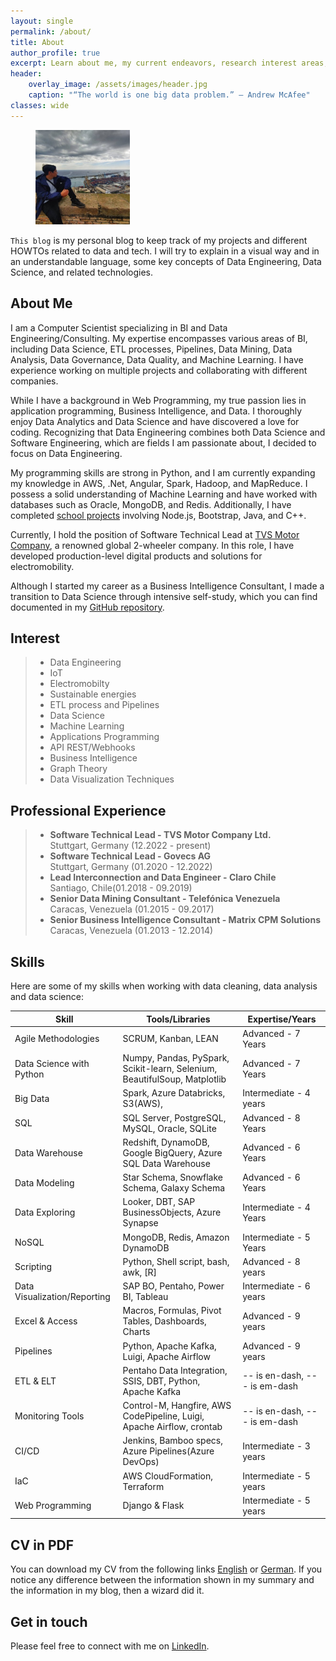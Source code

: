 ```yaml
---
layout: single
permalink: /about/
title: About
author_profile: true
excerpt: Learn about me, my current endeavors, research interest areas, and the motive behind this personal blog.
header:
    overlay_image: /assets/images/header.jpg
    caption: "“The world is one big data problem.” — Andrew McAfee"
classes: wide
---
```


<figure style="width: 30%" class="align-right">
  <img src="/assets/images/barcelona.jpg" alt="">
</figure>

 `This blog` is my personal blog to keep track of my projects and different HOWTOs related to data and tech. I will try to explain in a visual way and in an understandable language, some key concepts of Data Engineering, Data Science, and related technologies.

## About Me   


I am a Computer Scientist specializing in BI and Data Engineering/Consulting. My expertise encompasses various areas of BI, including Data Science, ETL processes, Pipelines, Data Mining, Data Analysis, Data Governance, Data Quality, and Machine Learning. I have experience working on multiple projects and collaborating with different companies.

While I have a background in Web Programming, my true passion lies in application programming, Business Intelligence, and Data. I thoroughly enjoy Data Analytics and Data Science and have discovered a love for coding. Recognizing that Data Engineering combines both Data Science and Software Engineering, which are fields I am passionate about, I decided to focus on Data Engineering.

My programming skills are strong in Python, and I am currently expanding my knowledge in AWS, .Net, Angular, Spark, Hadoop, and MapReduce. I possess a solid understanding of Machine Learning and have worked with databases such as Oracle, MongoDB, and Redis. Additionally, I have completed  [school projects](/portfolio) involving Node.js, Bootstrap, Java, and C++.

Currently, I hold the position of Software Technical Lead at [TVS Motor Company](https://www.tvsmotor.com/), a renowned global 2-wheeler company. In this role, I have developed production-level digital products and solutions for electromobility.

Although I started my career as a Business Intelligence Consultant, I made a transition to Data Science through intensive self-study, which you can find documented in my [GitHub repository](https://github.com/franvergara66/data-science-guide).


## Interest

> -   Data Engineering
> -   IoT
> -   Electromobilty
> -   Sustainable energies
> -   ETL process and Pipelines
> -   Data Science
> -   Machine Learning
> -   Applications Programming
> -   API REST/Webhooks
> -   Business Intelligence
> -   Graph Theory
> -   Data Visualization Techniques


## Professional Experience
> -   **Software Technical Lead - TVS Motor Company Ltd.**  
>     Stuttgart, Germany (12.2022 - present)
> -   **Software Technical Lead - Govecs AG**  
>     Stuttgart, Germany (01.2020 - 12.2022)
> -   **Lead Interconnection and Data Engineer - Claro Chile**  
>     Santiago, Chile(01.2018 - 09.2019)
> -   **Senior Data Mining Consultant - Telefónica Venezuela**  
>     Caracas, Venezuela (01.2015 - 09.2017)
> -   **Senior Business Intelligence Consultant - Matrix CPM Solutions**  
>     Caracas, Venezuela (01.2013 - 12.2014)



## Skills

Here are some of my skills when working with data cleaning, data analysis and data science:


|    Skill            |Tools/Libraries |Expertise/Years|
|----------------|-------------------------------|-----------------------------|
|Agile Methodologies | SCRUM, Kanban, LEAN|Advanced - 7 Years|
|Data Science with Python| Numpy, Pandas, PySpark, Scikit-learn, Selenium, BeautifulSoup,  Matplotlib |Advanced - 7 Years|
|Big Data | Spark, Azure Databricks, S3(AWS),  | Intermediate - 4 years |
|SQL | SQL Server, PostgreSQL, MySQL, Oracle, SQLite|Advanced - 8 Years |
|Data Warehouse | Redshift, DynamoDB, Google BigQuery, Azure SQL Data Warehouse |Advanced - 6 Years |
|Data Modeling | Star Schema, Snowflake Schema, Galaxy Schema |Advanced - 6 Years |
|Data Exploring | Looker, DBT, SAP BusinessObjects, Azure Synapse | Intermediate - 4 Years |
|NoSQL| MongoDB, Redis, Amazon DynamoDB|Intermediate - 5 Years |
|Scripting | Python, Shell script, bash, awk, [R]  |Advanced - 8 years            |
|Data Visualization/Reporting|SAP BO, Pentaho, Power BI, Tableau | Intermediate - 6 years |
|Excel & Access | Macros, Formulas, Pivot Tables, Dashboards, Charts | Advanced - 9 years |
|Pipelines | Python, Apache Kafka, Luigi, Apache Airflow | Advanced - 9 years |
|ETL & ELT|Pentaho Data Integration, SSIS, DBT, Python, Apache Kafka|-- is en-dash, --- is em-dash|
|Monitoring Tools|Control-M, Hangfire, AWS CodePipeline, Luigi, Apache Airflow, crontab |-- is en-dash, --- is em-dash|
|CI/CD| Jenkins, Bamboo specs, Azure Pipelines(Azure DevOps)  | Intermediate - 3 years |
|IaC| AWS CloudFormation, Terraform | Intermediate - 5 years 
|Web Programming| Django & Flask          | Intermediate - 5 years 


## CV in PDF  
You can download my CV from the following links [English](/assets/docs/resume-fvergara-en.pdf) or [German](/assets/docs/resume-fvergara-de.pdf). If you notice any difference between the information shown in my summary and the information in my blog, then a wizard did it.


## Get in touch  
Please feel free to connect with me on [LinkedIn](https://www.linkedin.com/in/fvergara-sand/).


